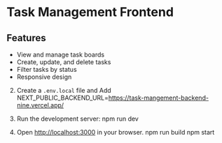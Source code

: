 # Task Management Frontend
## Features

- View and manage task boards
- Create, update, and delete tasks
- Filter tasks by status
- Responsive design

2. Create a `.env.local` file and Add
   NEXT_PUBLIC_BACKEND_URL=https://task-mangement-backend-nine.vercel.app/

3. Run the development server:
   npm run dev

4. Open [http://localhost:3000](http://localhost:3000) in your browser.
npm run build
npm start
 
